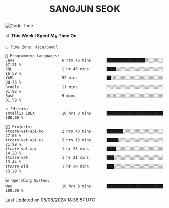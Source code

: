 <h1>
 <p align="center">
   SANGJUN SEOK
 </p>
</h1>

<!--START_SECTION:waka-->
![Code Time](http://img.shields.io/badge/Code%20Time-3%2C696%20hrs%2048%20mins-blue)

📊 **This Week I Spent My Time On** 

```text
🕑︎ Time Zone: Asia/Seoul

💬 Programming Languages: 
Java                     6 hrs 45 mins       █████████████████░░░░░░░░   67.21 % 
SQL                      1 hr 40 mins        ████░░░░░░░░░░░░░░░░░░░░░   16.58 % 
YAML                     52 mins             ██░░░░░░░░░░░░░░░░░░░░░░░   08.75 % 
Gradle                   11 mins             ░░░░░░░░░░░░░░░░░░░░░░░░░   01.92 % 
Bash                     9 mins              ░░░░░░░░░░░░░░░░░░░░░░░░░   01.59 % 

🔥 Editors: 
IntelliJ IDEA            10 hrs 3 mins       █████████████████████████   100.00 % 

🐱‍💻 Projects: 
ttcare-vet-api-ko        2 hrs 43 mins       ███████░░░░░░░░░░░░░░░░░░   27.05 % 
ttcare-vet-api-us        2 hrs 12 mins       █████░░░░░░░░░░░░░░░░░░░░   21.99 % 
ttcare-vet-api           1 hr 26 mins        ████░░░░░░░░░░░░░░░░░░░░░   14.28 % 
ttcare-vet               1 hr 21 mins        ███░░░░░░░░░░░░░░░░░░░░░░   13.44 % 
ttcare-old               1 hr 20 mins        ███░░░░░░░░░░░░░░░░░░░░░░   13.29 % 

💻 Operating System: 
Mac                      10 hrs 3 mins       █████████████████████████   100.00 % 
```


 Last Updated on 05/08/2024 18:38:57 UTC
<!--END_SECTION:waka-->
